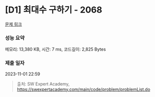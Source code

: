 # [D1] 최대수 구하기 - 2068 

[문제 링크](https://swexpertacademy.com/main/code/problem/problemDetail.do?contestProbId=AV5QQhbqA4QDFAUq) 

### 성능 요약

메모리: 13,380 KB, 시간: 7 ms, 코드길이: 2,825 Bytes

### 제출 일자

2023-11-01 22:59



> 출처: SW Expert Academy, https://swexpertacademy.com/main/code/problem/problemList.do